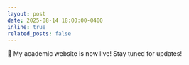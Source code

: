 ```yaml
---
layout: post
date: 2025-08-14 18:00:00-0400
inline: true
related_posts: false
---
```


:tada: My academic website is now live! Stay tuned for updates!